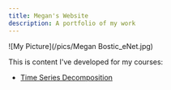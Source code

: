 ```yaml
---
title: Megan's Website
description: A portfolio of my work
---
```


![My Picture](/pics/Megan Bostic_eNet.jpg)

This is content I've developed for my courses:

- [Time Series Decomposition](/timeseries/index.md)
